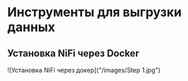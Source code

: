 # Инструменты для выгрузки данных

## Установка NiFi через Docker

 ![Установка NiFi через докер]("/images/Step 1.jpg")
